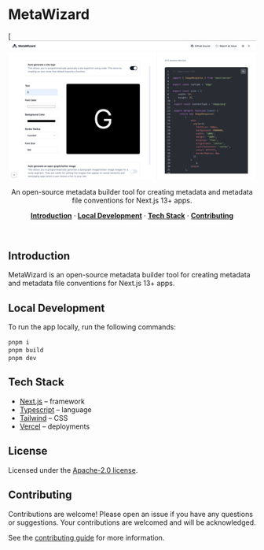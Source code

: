 # MetaWizard

[![Fallback Image](./public/viusalize-frame.png)

<p align="center">
  An open-source metadata builder tool for creating metadata and metadata file conventions for Next.js 13+ apps.
</p>

<p align="center">
  <a href="#introduction"><strong>Introduction</strong></a> ·
  <a href="#local-development"><strong>Local Development</strong></a> ·
  <a href="#tech-stack"><strong>Tech Stack</strong></a> ·
  <a href="#contributing"><strong>Contributing</strong></a>
</p>
<br/>

## Introduction

MetaWizard is an open-source metadata builder tool for creating metadata and metadata file conventions for Next.js 13+ apps.

## Local Development

To run the app locally, run the following commands:

```
pnpm i
pnpm build
pnpm dev
```

## Tech Stack

- [Next.js](https://nextjs.org/) – framework
- [Typescript](https://www.typescriptlang.org/) – language
- [Tailwind](https://tailwindcss.com/) – CSS
- [Vercel](https://vercel.com/) – deployments

## License

Licensed under the [Apache-2.0 license](https://github.com/JaleelB/metawizard/blob/main/LICENSE.md).

## Contributing

Contributions are welcome! Please open an issue if you have any questions or suggestions. Your contributions are welcomed and will be acknowledged.

See the [contributing guide](./CONTRIBUTING.md) for more information.
